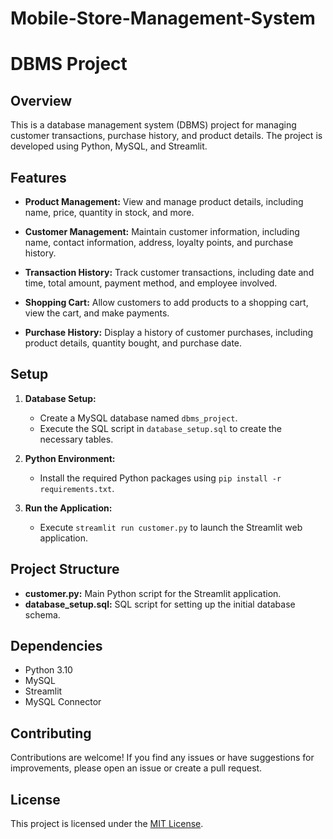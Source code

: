 # Mobile-Store-Management-System
# DBMS Project

## Overview

This is a database management system (DBMS) project for managing customer transactions, purchase history, and product details. The project is developed using Python, MySQL, and Streamlit.

## Features

- **Product Management:** View and manage product details, including name, price, quantity in stock, and more.

- **Customer Management:** Maintain customer information, including name, contact information, address, loyalty points, and purchase history.

- **Transaction History:** Track customer transactions, including date and time, total amount, payment method, and employee involved.

- **Shopping Cart:** Allow customers to add products to a shopping cart, view the cart, and make payments.

- **Purchase History:** Display a history of customer purchases, including product details, quantity bought, and purchase date.

## Setup

1. **Database Setup:**
   - Create a MySQL database named `dbms_project`.
   - Execute the SQL script in `database_setup.sql` to create the necessary tables.

2. **Python Environment:**
   - Install the required Python packages using `pip install -r requirements.txt`.

3. **Run the Application:**
   - Execute `streamlit run customer.py` to launch the Streamlit web application.

## Project Structure

- **customer.py:** Main Python script for the Streamlit application.
- **database_setup.sql:** SQL script for setting up the initial database schema.

## Dependencies

- Python 3.10
- MySQL
- Streamlit
- MySQL Connector

## Contributing

Contributions are welcome! If you find any issues or have suggestions for improvements, please open an issue or create a pull request.

## License

This project is licensed under the [MIT License](LICENSE).
